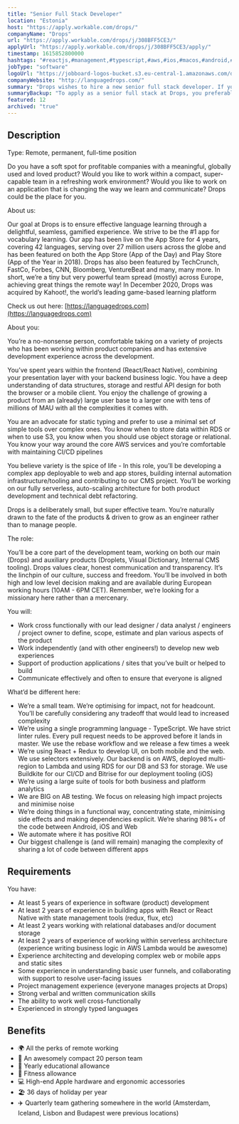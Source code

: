 ```yaml
---
title: "Senior Full Stack Developer"
location: "Estonia"
host: "https://apply.workable.com/drops/"
companyName: "Drops"
url: "https://apply.workable.com/drops/j/308BFF5CE3/"
applyUrl: "https://apply.workable.com/drops/j/308BFF5CE3/apply/"
timestamp: 1615852800000
hashtags: "#reactjs,#management,#typescript,#aws,#ios,#macos,#android,#analytics,#ui/ux,#analysis"
jobType: "software"
logoUrl: "https://jobboard-logos-bucket.s3.eu-central-1.amazonaws.com/drops"
companyWebsite: "http://languagedrops.com/"
summary: "Drops wishes to hire a new senior full stack developer. If you have 2 years of experience in building apps with React or React Native with state management tools, consider applying."
summaryBackup: "To apply as a senior full stack at Drops, you preferably need to have some knowledge of: #reactjs, #management, #typescript."
featured: 12
archived: "true"
---
```


## Description

Type: Remote, permanent, full-time position

Do you have a soft spot for profitable companies with a meaningful, globally used and loved product? Would you like to work within a compact, super-capable team in a refreshing work environment? Would you like to work on an application that is changing the way we learn and communicate? Drops could be the place for you.

About us:

Our goal at Drops is to ensure effective language learning through a delightful, seamless, gamified experience. We strive to be the #1 app for vocabulary learning. Our app has been live on the App Store for 4 years, covering 42 languages, serving over 27 million users across the globe and has been featured on both the App Store (App of the Day) and Play Store (App of the Year in 2018). Drops has also been featured by TechCrunch, FastCo, Forbes, CNN, Bloomberg, VentureBeat and many, many more. In short, we’re a tiny but very powerful team spread (mostly) across Europe, achieving great things the remote way! In December 2020, Drops was acquired by Kahoot!, the world’s leading game-based learning platform

Check us out here: [https://languagedrops.com](https://languagedrops.com)

About you:

You’re a no-nonsense person, comfortable taking on a variety of projects who has been working within product companies and has extensive development experience across the development.

You’ve spent years within the frontend (React/React Native), combining your presentation layer with your backend business logic. You have a deep understanding of data structures, storage and restful API design for both the browser or a mobile client. You enjoy the challenge of growing a product from an (already) large user base to a larger one with tens of millions of MAU with all the complexities it comes with.

You are an advocate for static typing and prefer to use a minimal set of simple tools over complex ones. You know when to store data within RDS or when to use S3, you know when you should use object storage or relational. You know your way around the core AWS services and you’re comfortable with maintaining CI/CD pipelines

You believe variety is the spice of life - In this role, you’ll be developing a complex app deployable to web and app stores, building internal automation infrastructure/tooling and contributing to our CMS project. You’ll be working on our fully serverless, auto-scaling architecture for both product development and technical debt refactoring.

Drops is a deliberately small, but super effective team. You’re naturally drawn to the fate of the products & driven to grow as an engineer rather than to manage people.

The role:

You’ll be a core part of the development team, working on both our main (Drops) and auxiliary products (Droplets, Visual Dictionary, Internal CMS tooling). Drops values clear, honest communication and transparency. It’s the linchpin of our culture, success and freedom. You’ll be involved in both high and low level decision making and are available during European working hours (10AM - 6PM CET). Remember, we’re looking for a missionary here rather than a mercenary.

You will:

*   Work cross functionally with our lead designer / data analyst / engineers / project owner to define, scope, estimate and plan various aspects of the product
*   Work independently (and with other engineers!) to develop new web experiences
*   Support of production applications / sites that you’ve built or helped to build
*   Communicate effectively and often to ensure that everyone is aligned

What’d be different here:

*   We’re a small team. We’re optimising for impact, not for headcount. You’ll be carefully considering any tradeoff that would lead to increased complexity
*   We’re using a single programming language - TypeScript. We have strict linter rules. Every pull request needs to be approved before it lands in master. We use the rebase workflow and we release a few times a week
*   We’re using React + Redux to develop UI, on both mobile and the web. We use selectors extensively. Our backend is on AWS, deployed multi-region to Lambda and using RDS for our DB and S3 for storage. We use Buildkite for our CI/CD and Bitrise for our deployment tooling (iOS)
*   We’re using a large suite of tools for both business and platform analytics
*   We are BIG on AB testing. We focus on releasing high impact projects and minimise noise
*   We’re doing things in a functional way, concentrating state, minimising side effects and making dependencies explicit. We’re sharing 98%+ of the code between Android, iOS and Web
*   We automate where it has positive ROI
*   Our biggest challenge is (and will remain) managing the complexity of sharing a lot of code between different apps

## Requirements

You have:

*   At least 5 years of experience in software (product) development
*   At least 2 years of experience in building apps with React or React Native with state management tools (redux, flux, etc)
*   At least 2 years working with relational databases and/or document storage
*   At least 2 years of experience of working within serverless architecture (experience writing business logic in AWS Lambda would be awesome)
*   Experience architecting and developing complex web or mobile apps and static sites
*   Some experience in understanding basic user funnels, and collaborating with support to resolve user-facing issues
*   Project management experience (everyone manages projects at Drops)
*   Strong verbal and written communication skills
*   The ability to work well cross-functionally
*   Experienced in strongly typed languages

## Benefits

*   🌍 All the perks of remote working
*   👥 An awesomely compact 20 person team
*   🧠 Yearly educational allowance
*   💪 Fitness allowance
*   💻 High-end Apple hardware and ergonomic accessories
*   🏖 36 days of holiday per year
*   ✈️ Quarterly team gathering somewhere in the world (Amsterdam, Iceland, Lisbon and Budapest were previous locations)
